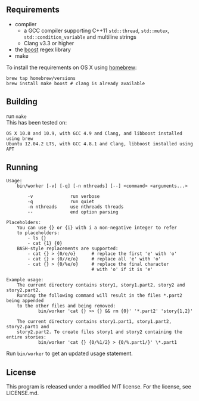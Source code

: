 ## Requirements

* compiler
    * a GCC compiler supporting C++11 ```std::thread```, ```std::mutex```, ```std::condition_variable``` and multiline strings
    * Clang v3.3 or higher
* the [boost](http://boost.org) regex library
* make

To install the requirements on OS X using [homebrew](//github.com/mxcl/homebrew):

```
brew tap homebrew/versions
brew install make boost # clang is already available
```

## Building

run ```make```  
This has been tested on:

```
OS X 10.8 and 10.9, with GCC 4.9 and Clang, and libboost installed using brew
Ubuntu 12.04.2 LTS, with GCC 4.8.1 and Clang, libboost installed using APT
```

## Running

```
Usage:
    bin/worker [-v] [-q] [-n nthreads] [--] <command> <arguments...>

        -v              run verbose
        -q              run quiet
        -n nthreads     use nthreads threads
        --              end option parsing

Placeholders:
    You can use {} or {i} with i a non-negative integer to refer
    to placeholders:
        - ls {}
        - cat {1} {0}
    BASH-style replacements are supported:
        - cat {} > {0/e/o}      # replace the first 'e' with 'o'
        - cat {} > {0//e/o}     # replace all 'e' with 'o'
        - cat {} > {0/%e/o}     # replace the final character
                                # with 'o' if it is 'e'

Example usage:
    The current directory contains story1, story1.part2, story2 and story2.part2.
    Running the following command will result in the files *.part2 being appended
    to the other files and being removed:
            bin/worker 'cat {} >> {} && rm {0}' '*.part2' 'story{1,2}'

    The current directory contains story1.part1, story1.part2, story2.part1 and
    story2.part2. To create files story1 and story2 containing the entire stories:
            bin/worker 'cat {} {0/%1/2} > {0/%.part1/}' \*.part1
```

Run ```bin/worker``` to get an updated usage statement.  

## License

This program is released under a modified MIT license. For the license, see LICENSE.md.
